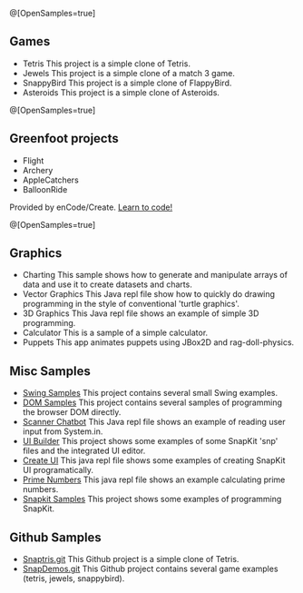 
@[OpenSamples=true]

## Games

* Tetris
  [](https://reportmill.com/SnapCode/Samples/Tetris/Tetris.zip)
  This project is a simple clone of Tetris.
* Jewels
  [](https://reportmill.com/SnapCode/Samples/Jewels/Jewels.zip)
  This project is a simple clone of a match 3 game.
* SnappyBird
  [](https://reportmill.com/SnapCode/Samples/SnappyBird/SnappyBird.zip)
  This project is a simple clone of FlappyBird.
* Asteroids
  [](https://reportmill.com/SnapCode/Samples/Asteroids/Asteroids.zip)
  This project is a simple clone of Asteroids.

@[OpenSamples=true]

## Greenfoot projects

* Flight
  [](https://reportmill.com/SnapCode/Samples/Flight/Flight.gfar)
* Archery
  [](https://reportmill.com/SnapCode/Samples/Archery/Archery.gfar)
* AppleCatchers
  [](https://reportmill.com/SnapCode/Samples/AppleCatchers/AppleCatchers.gfar)
* BalloonRide
  [](https://reportmill.com/SnapCode/Samples/BalloonRide/BalloonRide.gfar)

Provided by enCode/Create. [Learn to code!](https://www.encodecreate.com)

@[OpenSamples=true]

## Graphics

* Charting
  [](https://reportmill.com/SnapCode/Samples/Charting/Charting.jepl)
  This sample shows how to generate and manipulate arrays of data and use it to create datasets and charts.
* Vector Graphics
  [](https://reportmill.com/SnapCode/Samples/Vector_Graphics/Vector_Graphics.jepl)
  This Java repl file show how to quickly do drawing programming in the style of conventional 'turtle graphics'.
* 3D Graphics
  [](https://reportmill.com/SnapCode/Samples/Graphics3D/Graphics3D.jepl)
  This Java repl file shows an example of simple 3D programming.
* Calculator
  [](https://reportmill.com/SnapCode/Samples/Calculator/Calculator.zip)
  This is a sample of a simple calculator.
* Puppets
  [](https://reportmill.com/SnapCode/Samples/Puppets/Puppets.zip)
  This app animates puppets using JBox2D and rag-doll-physics.

## Misc Samples

* [Swing Samples](Sample:https://reportmill.com/SnapCode/Samples/SwingSamples/SwingSamples.zip)
  This project contains several small Swing examples.
* [DOM Samples](Sample:https://reportmill.com/SnapCode/Samples/DOMTests/DOMTests.zip)
  This project contains several samples of programming the browser DOM directly.
* [Scanner Chatbot](Sample:https://reportmill.com/SnapCode/Samples/Scanner_Chatbot/Scanner_Chatbot.jepl)
  This Java repl file shows an example of reading user input from System.in.
* [UI Builder](Sample:https://reportmill.com/SnapCode/Samples/UI_Builder/UI_Builder.zip)
  This project shows some examples of some SnapKit 'snp' files and the integrated UI editor.
* [Create UI](Sample:https://reportmill.com/SnapCode/Samples/Create_UI/Create_UI.jepl)
  This java repl file shows some examples of creating SnapKit UI programatically.
* [Prime Numbers](Sample:https://reportmill.com/SnapCode/Samples/Prime_Numbers/Prime_Numbers.jepl)
  This java repl file shows an example calculating prime numbers.
* [Snapkit Samples](Sample:https://reportmill.com/SnapCode/Samples/SnapkitSamples/SnapkitSamples.zip)
  This project shows some examples of programming SnapKit.

## Github Samples

* [Snaptris.git](Sample:https://github.com/reportmill/Snaptris.git)
  This Github project is a simple clone of Tetris.
* [SnapDemos.git](Sample:https://github.com/reportmill/SnapDemos.git)
  This Github project contains several game examples (tetris, jewels, snappybird).

